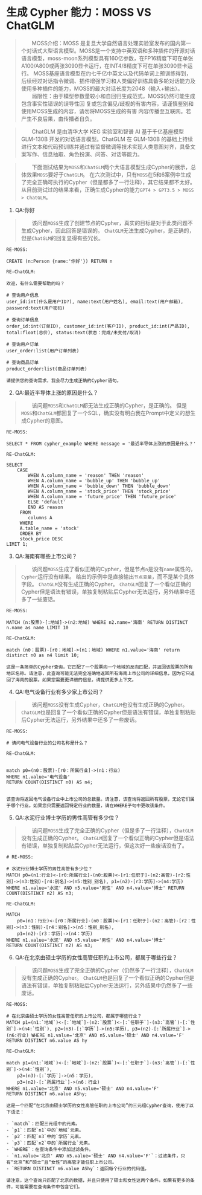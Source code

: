 # 生成 Cypher 能力：MOSS VS ChatGLM

>&emsp;&emsp;MOSS介绍：MOSS 是复旦大学自然语言处理实验室发布的国内第一个对话式大型语言模型。MOSS是⼀个⽀持中英双语和多种插件的开源对话语⾔模型，moss-moon系列模型具有160亿参数，在FP16精度下可在单张A100/A800或两张3090显卡运⾏，在INT4/8精度下可在单张3090显卡运⾏。
>MOSS基座语⾔模型在约七千亿中英⽂以及代码单词上预训练得到，后续经过对话指令微调、插件增强学习和⼈类偏好训练具备多轮对话能⼒及使⽤多种插件的能⼒，MOSS的最⼤对话⻓度为2048（输⼊+输出）。
><br>
>&emsp;&emsp;局限性：由于模型参数量较⼩和⾃回归⽣成范式，MOSS仍然可能⽣成包含事实性错误的误导性回 复或包含偏⻅/歧视的有害内容，请谨慎鉴别和使⽤MOSS⽣成的内容，请勿将MOSS⽣成的有害 内容传播⾄互联⽹。若产⽣不良后果，由传播者⾃负。

>&emsp;&emsp;ChatGLM 是由清华大学 KEG 实验室和智谱 AI 基于千亿基座模型 GLM-130B 开发的对话语言模型。ChatGLM 在 GLM-130B 的基础上持续进行文本和代码预训练并通过有监督微调等技术实现人类意图对齐，具备文案写作、信息抽取、角色扮演、问答、对话等能力。

>&emsp;&emsp;下面测试结果为`MOSS`和`ChatGLM`两个大语言模型生成Cypher的展示，总体效果`MOSS`要好于`ChatGLM`。
>在六次测试中，只有`MOSS`在5和6案例中生成了完全正确可执行的Cypher（但是都多了一行注释），其它结果都不太好。
>从目前测试过的结果来看，正确生成Cypher的能力`GPT4 > GPT3.5 > MOSS > ChatGLM`。


1. QA:你好

>&emsp;&emsp;该问题`MOSS`生成了创建节点的Cypher，真实的目标是对于此类问题不生成Cypher，因此回答是错误的。
>`ChatGLM`无法生成Cypher，是正确的，但是`ChatGLM`的回复显得有些冗长。

```
RE-MOSS:

CREATE (n:Person {name:'你好'}) RETURN n 
```

```
RE-ChatGLM:

欢迎，有什么需要帮助的吗？

# 查询用户信息
user_id:int(什么是用户ID?), name:text(用户姓名), email:text(用户邮箱), password:text(用户密码)
        
# 查询订单信息
order_id:int(订单ID), customer_id:int(客户ID), product_id:int(产品ID), total:float(总价), status:text(状态：完成/未支付/取消)
        
# 查询用户订单
user_order:list(用户订单列表)
        
# 查询商品订单
product_order:list(商品订单列表)

请提供您的查询需求，我会尽力生成正确的Cypher语句。
```


2. QA:最近半导体上涨的原因是什么？

>&emsp;&emsp;该问题`MOSS`和`ChatGLM`都无法生成正确的Cypher，是正确的。
>但是`MOSS`和`ChatGLM`都回复了一个SQL，确实没有明白我在Prompt中定义的想生成Cypher的意图。

```
RE-MOSS:

SELECT * FROM cypher_example WHERE message = '最近半导体上涨的原因是什么？' 
```

```
RE-ChatGLM:

SELECT 
    CASE 
        WHEN A.column_name = 'reason' THEN 'reason' 
        WHEN A.column_name = 'bubble_up' THEN 'bubble_up' 
        WHEN A.column_name = 'bubble_down' THEN 'bubble_down' 
        WHEN A.column_name = 'stock_price' THEN 'stock_price' 
        WHEN A.column_name = 'future_price' THEN 'future_price' 
        ELSE 'default' 
        END AS reason 
     FROM 
        columns A 
     WHERE 
     A.table_name = 'stock' 
     ORDER BY 
     stock_price DESC 
LIMIT 1;
```


3. QA:海南有哪些上市公司？

>&emsp;&emsp;该问题`MOSS`生成了看似正确的Cypher，但是节点`n`是没有`name`属性的，`Cypher`运行没有结果。
> 给出的示例中是直接输出`节点变量`，而不是某个具体字段。
>`ChatGLM`没有生成正确的Cypher。
>`ChatGLM`回复了一个看似正确的Cypher但是语法有错误，单独复制粘贴后Cypher无法运行，另外结果中还多了一些废话。

```
RE-MOSS:

MATCH (n:股票)-[:地域]->(n2:地域) WHERE n2.name='海南' RETURN DISTINCT n.name as name LIMIT 10 
```

```
RE-ChatGLM:

match (n0：股票)-[r0：地域]->(n1：地域) WHERE n1.value='海南' return distinct n0 as n4 limit 10;

这是一条简单的Cypher查询，它匹配了一个股票向一个地域的反向匹配，并返回该股票的所有地区名称。请注意，此查询可能无法完全准确地返回所有海南上市公司的详细信息，因为它只返回了海南的股票。如果您需要更详细的信息，请提供更多上下文。
```

4. QA:电气设备行业有多少家上市公司？

>&emsp;&emsp;该问题`MOSS`没有生成Cypher，`ChatGLM`也没有生成正确的Cypher。
>`ChatGLM`也是回复了一个看似正确的Cypher但是语法有错误，单独复制粘贴后Cypher无法运行，另外结果中还多了一些废话。

```
RE-MOSS:

# 请问电气设备行业的公司名称是什么？
```

```
RE-ChatGLM:


match p0=(n0：股票)-[r0：所属行业]->(n1：行业) 
WHERE n1.value='电气设备'
RETURN COUNT(DISTINCT n0) AS n4;


该查询将返回电气设备行业中上市公司的总数量。请注意，该查询将返回所有股票，无论它们属于哪个行业。如果您只需要返回特定行业的数量，请在WHERE子句中更改该条件。
```

5. QA:水泥行业博士学历的男性高管有多少位？

>&emsp;&emsp;该问题`MOSS`生成了完全正确的Cypher（但是多了一行注释），`ChatGLM`没有生成正确的Cypher。
>`ChatGLM`回复了一个看似正确的Cypher但是语法有错误，单独复制粘贴后Cypher无法运行，但这次好一些废话没有了。

```
# RE-MOSS:

# 水泥行业博士学历的男性高管有多少位？
MATCH p0=(n1:行业)<-[r0:所属行业]-(n0:股票)<-[r1:任职于]-(n2:高管)-[r2:性别]->(n3:性别)-[r4:别名]->(n5:性别_别名), p1=(n2)-[r3:学历]->(n4:学历) WHERE n1.value='水泥' AND n5.value='男性' AND n4.value='博士' RETURN COUNT(DISTINCT n2) AS n3; 
```

```
RE-ChatGLM:

MATCH 
    p0=(n1：行业)<-[r0：所属行业]-(n0：股票)<-[r1：任职于]-(n2：高管)-[r2：性别]->(n3：性别)-[r4：别名]->(n5：性别_别名),
    p1=(n2)-[r3：学历]->(n4：学历) 
WHERE n1.value='水泥' AND n5.value='男性' AND n4.value='博士'
RETURN COUNT(DISTINCT n2) AS n3;
```

6. QA:在北京由硕士学历的女性高管任职的上市公司，都属于哪些行业？

>&emsp;&emsp;该问题`MOSS`生成了完全正确的Cypher（仍然多了一行注释），`ChatGLM`没有生成正确的Cypher。
>`ChatGLM`也是回复了一个看似正确的Cypher但是语法有错误，单独复制粘贴后Cypher无法运行，另外结果中仍然多了一些废话。

```
RE-MOSS:

# 在北京由硕士学历的女性高管任职的上市公司，都属于哪些行业？
MATCH p1=(n1:`地域`)<-[:`地域`]-(n2:`股票`)<-[:`任职于`]-(n3:`高管`)-[:`性别`]->(n4:`性别`), p2=(n3)-[:`学历`]->(n5:学历), p3=(n2)-[:`所属行业`]->(n6:行业) WHERE n1.value='北京' AND n5.value='硕士' AND n4.value='F' RETURN DISTINCT n6.value AS hy 
```

```
RE-ChatGLM:

match p1=(n1:`地域`)<-[:`地域`]-(n2:`股票`)<-[:`任职于`]-(n3:`高管`)-[:`性别`]->(n4:`性别`),
    p2=(n3)-[:`学历`]->(n5：学历),
    p3=(n2)-[:`所属行业`]->(n6：行业)
WHERE n1.value='北京' AND n5.value='硕士' AND n4.value='F'
RETURN DISTINCT n6.value AShy;

这是一个匹配“在北京由硕士学历的女性高管任职的上市公司”的三元组Cypher查询，使用了以下语法：

- `match`：匹配三元组中的元素。
- `p1`：匹配`n1`中的`地域`元素。
- `p2`：匹配`n3`中的`学历`元素。
- `p3`：匹配`n2`中的`所属行业`元素。
- `WHERE`：在查询条件中添加过滤条件。
- `n1.value='北京' AND n5.value='硕士' AND n4.value='F'`：过滤条件，只有“北京”和“硕士”且“女性”的高管才能任职上市公司。
- `RETURN DISTINCT n6.value AShy`：返回每个行业的代码值。

请注意，这个查询只匹配了北京的数据，并且只使用了硕士和女性这两个条件。如果有更多的条件，可能需要在查询条件中包含它们。
```
